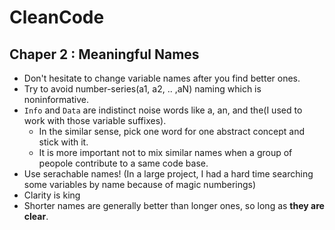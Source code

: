# CleanCode
## Chaper 2 : Meaningful Names
- Don't hesitate to change variable names after you find better ones.
- Try to avoid number-series(a1, a2, .. ,aN) naming which is noninformative.
- `Info` and `Data` are indistinct noise words like a, an, and the(I used to work with those variable suffixes).
  - In the similar sense, pick one word for one abstract concept and stick with it.
  - It is more important not to mix similar names when a group of peopole contribute to a same code base.
- Use serachable names! (In a large project, I had a hard time searching some variables by name because of magic numberings)
- Clarity is king
- Shorter names are generally better than longer ones, so long as **they are clear**.

